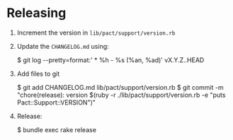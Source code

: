 # Releasing

1. Increment the version in `lib/pact/support/version.rb`
2. Update the `CHANGELOG.md` using:

      $ git log --pretty=format:'  * %h - %s (%an, %ad)' vX.Y.Z..HEAD

3. Add files to git

      $ git add CHANGELOG.md lib/pact/support/version.rb
      $ git commit -m "chore(release): version $(ruby -r ./lib/pact/support/version.rb -e "puts Pact::Support::VERSION")"

3. Release:

      $ bundle exec rake release
